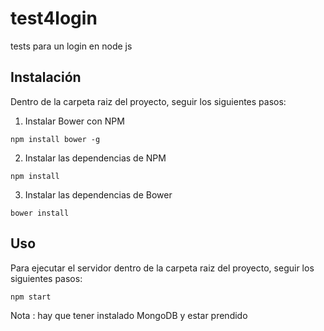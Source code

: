 # test4login
tests para un login en node js

## Instalación
Dentro de la carpeta raiz del proyecto, seguir los siguientes pasos:
1. Instalar Bower con NPM
  ````
  npm install bower -g
  ````

2. Instalar las dependencias de NPM
  ````
  npm install
  ````

3. Instalar las dependencias de Bower
  ````
  bower install
  ````
 
## Uso

Para ejecutar el servidor dentro de la carpeta raiz del proyecto, seguir los siguientes pasos:
````
npm start
````
Nota : hay que tener instalado MongoDB y estar prendido
